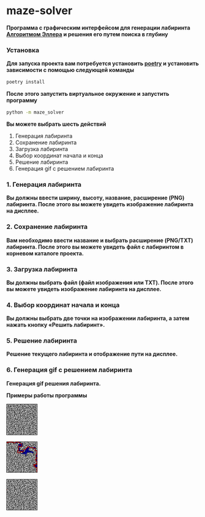 # maze-solver

**Программа с графическим интерфейсом для генерации лабиринта [Алгоритмом Эллера](https://habr.com/ru/post/176671/) и решения его путем поиска в глубину**

### Установка

**Для запуска проекта вам потребуется установить [poetry](https://python-poetry.org/) и установить зависимости с помощью следующей команды**

```bash
poetry install
```

**После этого запустить виртуальное окружение и запустить программу**

```bash
python -m maze_solver
```

**Вы можете выбрать шесть действий**
1. Генерация лабиринта
2. Сохранение лабиринта
3. Загрузка лабиринта
4. Выбор координат начала и конца
5. Решение лабиринта
6. Генерация gif с решением лабиринта

### 1. Генерация лабиринта

**Вы должны ввести ширину, высоту, название, расширение (PNG) лабиринта. После этого вы можете увидеть изображение лабиринта на дисплее.**

### 2. Сохранение лабиринта

**Вам необходимо ввести название и выбрать расширение (PNG/TXT) лабиринта. После этого вы можете увидеть файл с лабиринтом в корневом каталоге проекта.**

### 3. Загрузка лабиринта

**Вы должны выбрать файл (файл изображения или TXT). После этого вы можете увидеть изображение лабиринта на дисплее.**

### 4. Выбор координат начала и конца

**Вы должны выбрать две точки на изображении лабиринта, а затем нажать кнопку «Решить лабиринт».**

### 5. Решение лабиринта

**Решение текущего лабиринта и отображение пути на дисплее.**

### 6. Генерация gif с решением лабиринта

**Генерация gif решения лабиринта.**

**Примеры работы программы**

![Сгенерированный лабиринт](mazes/maze_example.png)

![Решенный лабиринт](mazes/maze_solve_example.png)

![Решение лабиринта с заданными в ручную точками](mazes/maze_solve_example.gif)
